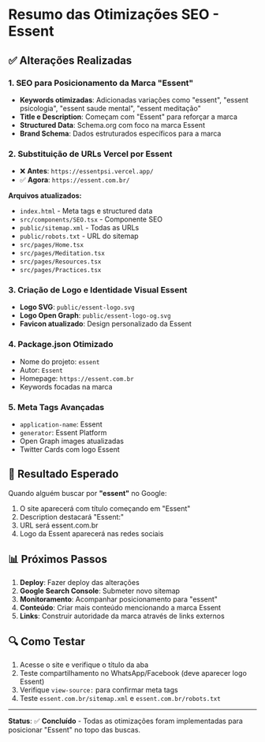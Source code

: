 # Resumo das Otimizações SEO - Essent

## ✅ Alterações Realizadas

### 1. **SEO para Posicionamento da Marca "Essent"**
- **Keywords otimizadas**: Adicionadas variações como "essent", "essent psicologia", "essent saude mental", "essent meditação"
- **Title e Description**: Começam com "Essent" para reforçar a marca
- **Structured Data**: Schema.org com foco na marca Essent
- **Brand Schema**: Dados estruturados específicos para a marca

### 2. **Substituição de URLs Vercel por Essent**
- ❌ **Antes**: `https://essentpsi.vercel.app/`
- ✅ **Agora**: `https://essent.com.br/`

**Arquivos atualizados:**
- `index.html` - Meta tags e structured data
- `src/components/SEO.tsx` - Componente SEO
- `public/sitemap.xml` - Todas as URLs
- `public/robots.txt` - URL do sitemap
- `src/pages/Home.tsx`
- `src/pages/Meditation.tsx`
- `src/pages/Resources.tsx`
- `src/pages/Practices.tsx`

### 3. **Criação de Logo e Identidade Visual Essent**
- **Logo SVG**: `public/essent-logo.svg`
- **Logo Open Graph**: `public/essent-logo-og.svg`
- **Favicon atualizado**: Design personalizado da Essent

### 4. **Package.json Otimizado**
- Nome do projeto: `essent`
- Autor: `Essent`
- Homepage: `https://essent.com.br`
- Keywords focadas na marca

### 5. **Meta Tags Avançadas**
- `application-name`: Essent
- `generator`: Essent Platform
- Open Graph images atualizadas
- Twitter Cards com logo Essent

## 🎯 Resultado Esperado

Quando alguém buscar por **"essent"** no Google:
1. O site aparecerá com título começando em "Essent"
2. Description destacará "Essent:" 
3. URL será essent.com.br
4. Logo da Essent aparecerá nas redes sociais

## 📊 Próximos Passos

1. **Deploy**: Fazer deploy das alterações
2. **Google Search Console**: Submeter novo sitemap
3. **Monitoramento**: Acompanhar posicionamento para "essent"
4. **Conteúdo**: Criar mais conteúdo mencionando a marca Essent
5. **Links**: Construir autoridade da marca através de links externos

## 🔍 Como Testar

1. Acesse o site e verifique o título da aba
2. Teste compartilhamento no WhatsApp/Facebook (deve aparecer logo Essent)
3. Verifique `view-source:` para confirmar meta tags
4. Teste `essent.com.br/sitemap.xml` e `essent.com.br/robots.txt`

---

**Status**: ✅ **Concluído** - Todas as otimizações foram implementadas para posicionar "Essent" no topo das buscas.
